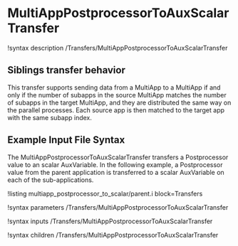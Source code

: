 # MultiAppPostprocessorToAuxScalarTransfer

!syntax description /Transfers/MultiAppPostprocessorToAuxScalarTransfer

## Siblings transfer behavior

This transfer supports sending data from a MultiApp to a MultiApp if and only if the number of subapps
in the source MultiApp matches the number of subapps in the target MultiApp, and they are distributed
the same way on the parallel processes. Each source app is then matched to the target app with the same
subapp index.

## Example Input File Syntax

The MultiAppPostprocessorToAuxScalarTransfer transfers a Postprocessor value to an scalar
AuxVariable. In the following example, a Postprocessor value from the parent application
is transferred to a scalar AuxVariable on each of the sub-applications.

!listing multiapp_postprocessor_to_scalar/parent.i block=Transfers

!syntax parameters /Transfers/MultiAppPostprocessorToAuxScalarTransfer

!syntax inputs /Transfers/MultiAppPostprocessorToAuxScalarTransfer

!syntax children /Transfers/MultiAppPostprocessorToAuxScalarTransfer
